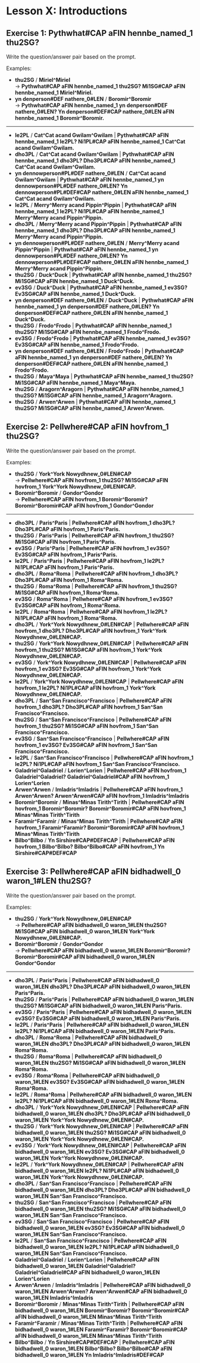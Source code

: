 # Lesson X: Introductions

<div class="exercise">

## Exercise 1: __<x-out>Pyth<x-src>what#CAP</x-src></x-out> <x-out>a<x-src>FIN</x-src></x-out> <x-out>henn<x-src>be_named_1</x-src></x-out> <x-out>thu<x-src>2SG</x-src></x-out>?__

Write the question/answer pair based on the prompt.

Examples:

- __<x-out>thu<x-src>2SG</x-src></x-out>__ / __<x-out>Miriel<x-src>^Miriel</x-src></x-out>__<br>&rarr; __<x-out>Pyth<x-src>what#CAP</x-src></x-out> <x-out>a<x-src>FIN</x-src></x-out> <x-out>henn<x-src>be_named_1</x-src></x-out> <x-out>thu<x-src>2SG</x-src></x-out>? <x-out>Mi<x-src>1SG#CAP</x-src></x-out> <x-out>a<x-src>FIN</x-src></x-out> <x-out>henn<x-src>be_named_1</x-src></x-out> <x-out>Miriel<x-src>^Miriel</x-src></x-out>.__
- __<x-out>yn den<x-src>person#DEF</x-src></x-out> <x-out>na<x-src>there_0#LEN</x-src></x-out>__ / __<x-out>Boromir<x-src>^Boromir</x-src></x-out>__<br>&rarr; __<x-out>Pyth<x-src>what#CAP</x-src></x-out> <x-out>a<x-src>FIN</x-src></x-out> <x-out>henn<x-src>be_named_1</x-src></x-out> <x-out>yn den<x-src>person#DEF</x-src></x-out> <x-out>na<x-src>there_0#LEN</x-src></x-out>? <x-out>Yn den<x-src>person#DEF#CAP</x-src></x-out> <x-out>na<x-src>there_0#LEN</x-src></x-out> <x-out>a<x-src>FIN</x-src></x-out> <x-out>henn<x-src>be_named_1</x-src></x-out> <x-out>Boromir<x-src>^Boromir</x-src></x-out>.__

---

- __<x-out>le<x-src>2PL</x-src></x-out>__ / __<x-out>Cat<x-src>^Cat</x-src></x-out> <x-out>ac<x-src>and</x-src></x-out> <x-out>Gwilam<x-src>^Gwilam</x-src></x-out>__ | __<x-out>Pyth<x-src>what#CAP</x-src></x-out> <x-out>a<x-src>FIN</x-src></x-out> <x-out>henn<x-src>be_named_1</x-src></x-out> <x-out>le<x-src>2PL</x-src></x-out>? <x-out>Ni<x-src>1PL#CAP</x-src></x-out> <x-out>a<x-src>FIN</x-src></x-out> <x-out>henn<x-src>be_named_1</x-src></x-out> <x-out>Cat<x-src>^Cat</x-src></x-out> <x-out>ac<x-src>and</x-src></x-out> <x-out>Gwilam<x-src>^Gwilam</x-src></x-out>.__
- __<x-out>dho<x-src>3PL</x-src></x-out>__ / __<x-out>Cat<x-src>^Cat</x-src></x-out> <x-out>ac<x-src>and</x-src></x-out> <x-out>Gwilam<x-src>^Gwilam</x-src></x-out>__ | __<x-out>Pyth<x-src>what#CAP</x-src></x-out> <x-out>a<x-src>FIN</x-src></x-out> <x-out>henn<x-src>be_named_1</x-src></x-out> <x-out>dho<x-src>3PL</x-src></x-out>? <x-out>Dho<x-src>3PL#CAP</x-src></x-out> <x-out>a<x-src>FIN</x-src></x-out> <x-out>henn<x-src>be_named_1</x-src></x-out> <x-out>Cat<x-src>^Cat</x-src></x-out> <x-out>ac<x-src>and</x-src></x-out> <x-out>Gwilam<x-src>^Gwilam</x-src></x-out>.__
- __<x-out>yn dennow<x-src>person#PL#DEF</x-src></x-out> <x-out>na<x-src>there_0#LEN</x-src></x-out>__ / __<x-out>Cat<x-src>^Cat</x-src></x-out> <x-out>ac<x-src>and</x-src></x-out> <x-out>Gwilam<x-src>^Gwilam</x-src></x-out>__ | __<x-out>Pyth<x-src>what#CAP</x-src></x-out> <x-out>a<x-src>FIN</x-src></x-out> <x-out>henn<x-src>be_named_1</x-src></x-out> <x-out>yn dennow<x-src>person#PL#DEF</x-src></x-out> <x-out>na<x-src>there_0#LEN</x-src></x-out>? <x-out>Yn dennow<x-src>person#PL#DEF#CAP</x-src></x-out> <x-out>na<x-src>there_0#LEN</x-src></x-out> <x-out>a<x-src>FIN</x-src></x-out> <x-out>henn<x-src>be_named_1</x-src></x-out> <x-out>Cat<x-src>^Cat</x-src></x-out> <x-out>ac<x-src>and</x-src></x-out> <x-out>Gwilam<x-src>^Gwilam</x-src></x-out>.__
- __<x-out>le<x-src>2PL</x-src></x-out>__ / __<x-out>Merry<x-src>^Merry</x-src></x-out> <x-out>ac<x-src>and</x-src></x-out> <x-out>Pippin<x-src>^Pippin</x-src></x-out>__ | __<x-out>Pyth<x-src>what#CAP</x-src></x-out> <x-out>a<x-src>FIN</x-src></x-out> <x-out>henn<x-src>be_named_1</x-src></x-out> <x-out>le<x-src>2PL</x-src></x-out>? <x-out>Ni<x-src>1PL#CAP</x-src></x-out> <x-out>a<x-src>FIN</x-src></x-out> <x-out>henn<x-src>be_named_1</x-src></x-out> <x-out>Merry<x-src>^Merry</x-src></x-out> <x-out>ac<x-src>and</x-src></x-out> <x-out>Pippin<x-src>^Pippin</x-src></x-out>.__
- __<x-out>dho<x-src>3PL</x-src></x-out>__ / __<x-out>Merry<x-src>^Merry</x-src></x-out> <x-out>ac<x-src>and</x-src></x-out> <x-out>Pippin<x-src>^Pippin</x-src></x-out>__ | __<x-out>Pyth<x-src>what#CAP</x-src></x-out> <x-out>a<x-src>FIN</x-src></x-out> <x-out>henn<x-src>be_named_1</x-src></x-out> <x-out>dho<x-src>3PL</x-src></x-out>? <x-out>Dho<x-src>3PL#CAP</x-src></x-out> <x-out>a<x-src>FIN</x-src></x-out> <x-out>henn<x-src>be_named_1</x-src></x-out> <x-out>Merry<x-src>^Merry</x-src></x-out> <x-out>ac<x-src>and</x-src></x-out> <x-out>Pippin<x-src>^Pippin</x-src></x-out>.__
- __<x-out>yn dennow<x-src>person#PL#DEF</x-src></x-out> <x-out>na<x-src>there_0#LEN</x-src></x-out>__ / __<x-out>Merry<x-src>^Merry</x-src></x-out> <x-out>ac<x-src>and</x-src></x-out> <x-out>Pippin<x-src>^Pippin</x-src></x-out>__ | __<x-out>Pyth<x-src>what#CAP</x-src></x-out> <x-out>a<x-src>FIN</x-src></x-out> <x-out>henn<x-src>be_named_1</x-src></x-out> <x-out>yn dennow<x-src>person#PL#DEF</x-src></x-out> <x-out>na<x-src>there_0#LEN</x-src></x-out>? <x-out>Yn dennow<x-src>person#PL#DEF#CAP</x-src></x-out> <x-out>na<x-src>there_0#LEN</x-src></x-out> <x-out>a<x-src>FIN</x-src></x-out> <x-out>henn<x-src>be_named_1</x-src></x-out> <x-out>Merry<x-src>^Merry</x-src></x-out> <x-out>ac<x-src>and</x-src></x-out> <x-out>Pippin<x-src>^Pippin</x-src></x-out>.__
- __<x-out>thu<x-src>2SG</x-src></x-out>__ / __<x-out>Duck<x-src>^Duck</x-src></x-out>__ | __<x-out>Pyth<x-src>what#CAP</x-src></x-out> <x-out>a<x-src>FIN</x-src></x-out> <x-out>henn<x-src>be_named_1</x-src></x-out> <x-out>thu<x-src>2SG</x-src></x-out>? <x-out>Mi<x-src>1SG#CAP</x-src></x-out> <x-out>a<x-src>FIN</x-src></x-out> <x-out>henn<x-src>be_named_1</x-src></x-out> <x-out>Duck<x-src>^Duck</x-src></x-out>.__
- __<x-out>ev<x-src>3SG</x-src></x-out>__ / __<x-out>Duck<x-src>^Duck</x-src></x-out>__ | __<x-out>Pyth<x-src>what#CAP</x-src></x-out> <x-out>a<x-src>FIN</x-src></x-out> <x-out>henn<x-src>be_named_1</x-src></x-out> <x-out>ev<x-src>3SG</x-src></x-out>? <x-out>Ev<x-src>3SG#CAP</x-src></x-out> <x-out>a<x-src>FIN</x-src></x-out> <x-out>henn<x-src>be_named_1</x-src></x-out> <x-out>Duck<x-src>^Duck</x-src></x-out>.__
- __<x-out>yn den<x-src>person#DEF</x-src></x-out> <x-out>na<x-src>there_0#LEN</x-src></x-out>__ / __<x-out>Duck<x-src>^Duck</x-src></x-out>__ | __<x-out>Pyth<x-src>what#CAP</x-src></x-out> <x-out>a<x-src>FIN</x-src></x-out> <x-out>henn<x-src>be_named_1</x-src></x-out> <x-out>yn den<x-src>person#DEF</x-src></x-out> <x-out>na<x-src>there_0#LEN</x-src></x-out>? <x-out>Yn den<x-src>person#DEF#CAP</x-src></x-out> <x-out>na<x-src>there_0#LEN</x-src></x-out> <x-out>a<x-src>FIN</x-src></x-out> <x-out>henn<x-src>be_named_1</x-src></x-out> <x-out>Duck<x-src>^Duck</x-src></x-out>.__
- __<x-out>thu<x-src>2SG</x-src></x-out>__ / __<x-out>Frodo<x-src>^Frodo</x-src></x-out>__ | __<x-out>Pyth<x-src>what#CAP</x-src></x-out> <x-out>a<x-src>FIN</x-src></x-out> <x-out>henn<x-src>be_named_1</x-src></x-out> <x-out>thu<x-src>2SG</x-src></x-out>? <x-out>Mi<x-src>1SG#CAP</x-src></x-out> <x-out>a<x-src>FIN</x-src></x-out> <x-out>henn<x-src>be_named_1</x-src></x-out> <x-out>Frodo<x-src>^Frodo</x-src></x-out>.__
- __<x-out>ev<x-src>3SG</x-src></x-out>__ / __<x-out>Frodo<x-src>^Frodo</x-src></x-out>__ | __<x-out>Pyth<x-src>what#CAP</x-src></x-out> <x-out>a<x-src>FIN</x-src></x-out> <x-out>henn<x-src>be_named_1</x-src></x-out> <x-out>ev<x-src>3SG</x-src></x-out>? <x-out>Ev<x-src>3SG#CAP</x-src></x-out> <x-out>a<x-src>FIN</x-src></x-out> <x-out>henn<x-src>be_named_1</x-src></x-out> <x-out>Frodo<x-src>^Frodo</x-src></x-out>.__
- __<x-out>yn den<x-src>person#DEF</x-src></x-out> <x-out>na<x-src>there_0#LEN</x-src></x-out>__ / __<x-out>Frodo<x-src>^Frodo</x-src></x-out>__ | __<x-out>Pyth<x-src>what#CAP</x-src></x-out> <x-out>a<x-src>FIN</x-src></x-out> <x-out>henn<x-src>be_named_1</x-src></x-out> <x-out>yn den<x-src>person#DEF</x-src></x-out> <x-out>na<x-src>there_0#LEN</x-src></x-out>? <x-out>Yn den<x-src>person#DEF#CAP</x-src></x-out> <x-out>na<x-src>there_0#LEN</x-src></x-out> <x-out>a<x-src>FIN</x-src></x-out> <x-out>henn<x-src>be_named_1</x-src></x-out> <x-out>Frodo<x-src>^Frodo</x-src></x-out>.__
- __<x-out>thu<x-src>2SG</x-src></x-out>__ / __<x-out>Maya<x-src>^Maya</x-src></x-out>__ | __<x-out>Pyth<x-src>what#CAP</x-src></x-out> <x-out>a<x-src>FIN</x-src></x-out> <x-out>henn<x-src>be_named_1</x-src></x-out> <x-out>thu<x-src>2SG</x-src></x-out>? <x-out>Mi<x-src>1SG#CAP</x-src></x-out> <x-out>a<x-src>FIN</x-src></x-out> <x-out>henn<x-src>be_named_1</x-src></x-out> <x-out>Maya<x-src>^Maya</x-src></x-out>.__
- __<x-out>thu<x-src>2SG</x-src></x-out>__ / __<x-out>Aragorn<x-src>^Aragorn</x-src></x-out>__ | __<x-out>Pyth<x-src>what#CAP</x-src></x-out> <x-out>a<x-src>FIN</x-src></x-out> <x-out>henn<x-src>be_named_1</x-src></x-out> <x-out>thu<x-src>2SG</x-src></x-out>? <x-out>Mi<x-src>1SG#CAP</x-src></x-out> <x-out>a<x-src>FIN</x-src></x-out> <x-out>henn<x-src>be_named_1</x-src></x-out> <x-out>Aragorn<x-src>^Aragorn</x-src></x-out>.__
- __<x-out>thu<x-src>2SG</x-src></x-out>__ / __<x-out>Arwen<x-src>^Arwen</x-src></x-out>__ | __<x-out>Pyth<x-src>what#CAP</x-src></x-out> <x-out>a<x-src>FIN</x-src></x-out> <x-out>henn<x-src>be_named_1</x-src></x-out> <x-out>thu<x-src>2SG</x-src></x-out>? <x-out>Mi<x-src>1SG#CAP</x-src></x-out> <x-out>a<x-src>FIN</x-src></x-out> <x-out>henn<x-src>be_named_1</x-src></x-out> <x-out>Arwen<x-src>^Arwen</x-src></x-out>.__


</div>


<div class="exercise">

## Exercise 2: __<x-out>Pell<x-src>where#CAP</x-src></x-out> <x-out>a<x-src>FIN</x-src></x-out> <x-out>hov<x-src>from_1</x-src></x-out> <x-out>thu<x-src>2SG</x-src></x-out>?__

Write the question/answer pair based on the prompt.

Examples:

- __<x-out>thu<x-src>2SG</x-src></x-out>__ / __<x-out>York<x-src>^York</x-src></x-out> <x-out>Nowydh<x-src>new_0#LEN#CAP</x-src></x-out>__<br>&rarr; __<x-out>Pell<x-src>where#CAP</x-src></x-out> <x-out>a<x-src>FIN</x-src></x-out> <x-out>hov<x-src>from_1</x-src></x-out> <x-out>thu<x-src>2SG</x-src></x-out>? <x-out>Mi<x-src>1SG#CAP</x-src></x-out> <x-out>a<x-src>FIN</x-src></x-out> <x-out>hov<x-src>from_1</x-src></x-out> <x-out>York<x-src>^York</x-src></x-out> <x-out>Nowydh<x-src>new_0#LEN#CAP</x-src></x-out>.__
- __<x-out>Boromir<x-src>^Boromir</x-src></x-out>__ / __<x-out>Gondor<x-src>^Gondor</x-src></x-out>__<br>&rarr; __<x-out>Pell<x-src>where#CAP</x-src></x-out> <x-out>a<x-src>FIN</x-src></x-out> <x-out>hov<x-src>from_1</x-src></x-out> <x-out>Boromir<x-src>^Boromir</x-src></x-out>? <x-out>Boromir<x-src>^Boromir#CAP</x-src></x-out> <x-out>a<x-src>FIN</x-src></x-out> <x-out>hov<x-src>from_1</x-src></x-out> <x-out>Gondor<x-src>^Gondor</x-src></x-out>__

---

- __<x-out>dho<x-src>3PL</x-src></x-out>__ / __<x-out>Paris<x-src>^Paris</x-src></x-out>__ | __<x-out>Pell<x-src>where#CAP</x-src></x-out> <x-out>a<x-src>FIN</x-src></x-out> <x-out>hov<x-src>from_1</x-src></x-out> <x-out>dho<x-src>3PL</x-src></x-out>? <x-out>Dho<x-src>3PL#CAP</x-src></x-out> <x-out>a<x-src>FIN</x-src></x-out> <x-out>hov<x-src>from_1</x-src></x-out> <x-out>Paris<x-src>^Paris</x-src></x-out>.__
- __<x-out>thu<x-src>2SG</x-src></x-out>__ / __<x-out>Paris<x-src>^Paris</x-src></x-out>__ | __<x-out>Pell<x-src>where#CAP</x-src></x-out> <x-out>a<x-src>FIN</x-src></x-out> <x-out>hov<x-src>from_1</x-src></x-out> <x-out>thu<x-src>2SG</x-src></x-out>? <x-out>Mi<x-src>1SG#CAP</x-src></x-out> <x-out>a<x-src>FIN</x-src></x-out> <x-out>hov<x-src>from_1</x-src></x-out> <x-out>Paris<x-src>^Paris</x-src></x-out>.__
- __<x-out>ev<x-src>3SG</x-src></x-out>__ / __<x-out>Paris<x-src>^Paris</x-src></x-out>__ | __<x-out>Pell<x-src>where#CAP</x-src></x-out> <x-out>a<x-src>FIN</x-src></x-out> <x-out>hov<x-src>from_1</x-src></x-out> <x-out>ev<x-src>3SG</x-src></x-out>? <x-out>Ev<x-src>3SG#CAP</x-src></x-out> <x-out>a<x-src>FIN</x-src></x-out> <x-out>hov<x-src>from_1</x-src></x-out> <x-out>Paris<x-src>^Paris</x-src></x-out>.__
- __<x-out>le<x-src>2PL</x-src></x-out>__ / __<x-out>Paris<x-src>^Paris</x-src></x-out>__ | __<x-out>Pell<x-src>where#CAP</x-src></x-out> <x-out>a<x-src>FIN</x-src></x-out> <x-out>hov<x-src>from_1</x-src></x-out> <x-out>le<x-src>2PL</x-src></x-out>? <x-out>Ni<x-src>1PL#CAP</x-src></x-out> <x-out>a<x-src>FIN</x-src></x-out> <x-out>hov<x-src>from_1</x-src></x-out> <x-out>Paris<x-src>^Paris</x-src></x-out>.__
- __<x-out>dho<x-src>3PL</x-src></x-out>__ / __<x-out>Roma<x-src>^Roma</x-src></x-out>__ | __<x-out>Pell<x-src>where#CAP</x-src></x-out> <x-out>a<x-src>FIN</x-src></x-out> <x-out>hov<x-src>from_1</x-src></x-out> <x-out>dho<x-src>3PL</x-src></x-out>? <x-out>Dho<x-src>3PL#CAP</x-src></x-out> <x-out>a<x-src>FIN</x-src></x-out> <x-out>hov<x-src>from_1</x-src></x-out> <x-out>Roma<x-src>^Roma</x-src></x-out>.__
- __<x-out>thu<x-src>2SG</x-src></x-out>__ / __<x-out>Roma<x-src>^Roma</x-src></x-out>__ | __<x-out>Pell<x-src>where#CAP</x-src></x-out> <x-out>a<x-src>FIN</x-src></x-out> <x-out>hov<x-src>from_1</x-src></x-out> <x-out>thu<x-src>2SG</x-src></x-out>? <x-out>Mi<x-src>1SG#CAP</x-src></x-out> <x-out>a<x-src>FIN</x-src></x-out> <x-out>hov<x-src>from_1</x-src></x-out> <x-out>Roma<x-src>^Roma</x-src></x-out>.__
- __<x-out>ev<x-src>3SG</x-src></x-out>__ / __<x-out>Roma<x-src>^Roma</x-src></x-out>__ | __<x-out>Pell<x-src>where#CAP</x-src></x-out> <x-out>a<x-src>FIN</x-src></x-out> <x-out>hov<x-src>from_1</x-src></x-out> <x-out>ev<x-src>3SG</x-src></x-out>? <x-out>Ev<x-src>3SG#CAP</x-src></x-out> <x-out>a<x-src>FIN</x-src></x-out> <x-out>hov<x-src>from_1</x-src></x-out> <x-out>Roma<x-src>^Roma</x-src></x-out>.__
- __<x-out>le<x-src>2PL</x-src></x-out>__ / __<x-out>Roma<x-src>^Roma</x-src></x-out>__ | __<x-out>Pell<x-src>where#CAP</x-src></x-out> <x-out>a<x-src>FIN</x-src></x-out> <x-out>hov<x-src>from_1</x-src></x-out> <x-out>le<x-src>2PL</x-src></x-out>? <x-out>Ni<x-src>1PL#CAP</x-src></x-out> <x-out>a<x-src>FIN</x-src></x-out> <x-out>hov<x-src>from_1</x-src></x-out> <x-out>Roma<x-src>^Roma</x-src></x-out>.__
- __<x-out>dho<x-src>3PL</x-src></x-out>__ / __<x-out>York<x-src>^York</x-src></x-out> <x-out>Nowydh<x-src>new_0#LEN#CAP</x-src></x-out>__ | __<x-out>Pell<x-src>where#CAP</x-src></x-out> <x-out>a<x-src>FIN</x-src></x-out> <x-out>hov<x-src>from_1</x-src></x-out> <x-out>dho<x-src>3PL</x-src></x-out>? <x-out>Dho<x-src>3PL#CAP</x-src></x-out> <x-out>a<x-src>FIN</x-src></x-out> <x-out>hov<x-src>from_1</x-src></x-out> <x-out>York<x-src>^York</x-src></x-out> <x-out>Nowydh<x-src>new_0#LEN#CAP</x-src></x-out>.__
- __<x-out>thu<x-src>2SG</x-src></x-out>__ / __<x-out>York<x-src>^York</x-src></x-out> <x-out>Nowydh<x-src>new_0#LEN#CAP</x-src></x-out>__ | __<x-out>Pell<x-src>where#CAP</x-src></x-out> <x-out>a<x-src>FIN</x-src></x-out> <x-out>hov<x-src>from_1</x-src></x-out> <x-out>thu<x-src>2SG</x-src></x-out>? <x-out>Mi<x-src>1SG#CAP</x-src></x-out> <x-out>a<x-src>FIN</x-src></x-out> <x-out>hov<x-src>from_1</x-src></x-out> <x-out>York<x-src>^York</x-src></x-out> <x-out>Nowydh<x-src>new_0#LEN#CAP</x-src></x-out>.__
- __<x-out>ev<x-src>3SG</x-src></x-out>__ / __<x-out>York<x-src>^York</x-src></x-out> <x-out>Nowydh<x-src>new_0#LEN#CAP</x-src></x-out>__ | __<x-out>Pell<x-src>where#CAP</x-src></x-out> <x-out>a<x-src>FIN</x-src></x-out> <x-out>hov<x-src>from_1</x-src></x-out> <x-out>ev<x-src>3SG</x-src></x-out>? <x-out>Ev<x-src>3SG#CAP</x-src></x-out> <x-out>a<x-src>FIN</x-src></x-out> <x-out>hov<x-src>from_1</x-src></x-out> <x-out>York<x-src>^York</x-src></x-out> <x-out>Nowydh<x-src>new_0#LEN#CAP</x-src></x-out>.__
- __<x-out>le<x-src>2PL</x-src></x-out>__ / __<x-out>York<x-src>^York</x-src></x-out> <x-out>Nowydh<x-src>new_0#LEN#CAP</x-src></x-out>__ | __<x-out>Pell<x-src>where#CAP</x-src></x-out> <x-out>a<x-src>FIN</x-src></x-out> <x-out>hov<x-src>from_1</x-src></x-out> <x-out>le<x-src>2PL</x-src></x-out>? <x-out>Ni<x-src>1PL#CAP</x-src></x-out> <x-out>a<x-src>FIN</x-src></x-out> <x-out>hov<x-src>from_1</x-src></x-out> <x-out>York<x-src>^York</x-src></x-out> <x-out>Nowydh<x-src>new_0#LEN#CAP</x-src></x-out>.__
- __<x-out>dho<x-src>3PL</x-src></x-out>__ / __<x-out>San<x-src>^San</x-src></x-out> <x-out>Francisco<x-src>^Francisco</x-src></x-out>__ | __<x-out>Pell<x-src>where#CAP</x-src></x-out> <x-out>a<x-src>FIN</x-src></x-out> <x-out>hov<x-src>from_1</x-src></x-out> <x-out>dho<x-src>3PL</x-src></x-out>? <x-out>Dho<x-src>3PL#CAP</x-src></x-out> <x-out>a<x-src>FIN</x-src></x-out> <x-out>hov<x-src>from_1</x-src></x-out> <x-out>San<x-src>^San</x-src></x-out> <x-out>Francisco<x-src>^Francisco</x-src></x-out>.__
- __<x-out>thu<x-src>2SG</x-src></x-out>__ / __<x-out>San<x-src>^San</x-src></x-out> <x-out>Francisco<x-src>^Francisco</x-src></x-out>__ | __<x-out>Pell<x-src>where#CAP</x-src></x-out> <x-out>a<x-src>FIN</x-src></x-out> <x-out>hov<x-src>from_1</x-src></x-out> <x-out>thu<x-src>2SG</x-src></x-out>? <x-out>Mi<x-src>1SG#CAP</x-src></x-out> <x-out>a<x-src>FIN</x-src></x-out> <x-out>hov<x-src>from_1</x-src></x-out> <x-out>San<x-src>^San</x-src></x-out> <x-out>Francisco<x-src>^Francisco</x-src></x-out>.__
- __<x-out>ev<x-src>3SG</x-src></x-out>__ / __<x-out>San<x-src>^San</x-src></x-out> <x-out>Francisco<x-src>^Francisco</x-src></x-out>__ | __<x-out>Pell<x-src>where#CAP</x-src></x-out> <x-out>a<x-src>FIN</x-src></x-out> <x-out>hov<x-src>from_1</x-src></x-out> <x-out>ev<x-src>3SG</x-src></x-out>? <x-out>Ev<x-src>3SG#CAP</x-src></x-out> <x-out>a<x-src>FIN</x-src></x-out> <x-out>hov<x-src>from_1</x-src></x-out> <x-out>San<x-src>^San</x-src></x-out> <x-out>Francisco<x-src>^Francisco</x-src></x-out>.__
- __<x-out>le<x-src>2PL</x-src></x-out>__ / __<x-out>San<x-src>^San</x-src></x-out> <x-out>Francisco<x-src>^Francisco</x-src></x-out>__ | __<x-out>Pell<x-src>where#CAP</x-src></x-out> <x-out>a<x-src>FIN</x-src></x-out> <x-out>hov<x-src>from_1</x-src></x-out> <x-out>le<x-src>2PL</x-src></x-out>? <x-out>Ni<x-src>1PL#CAP</x-src></x-out> <x-out>a<x-src>FIN</x-src></x-out> <x-out>hov<x-src>from_1</x-src></x-out> <x-out>San<x-src>^San</x-src></x-out> <x-out>Francisco<x-src>^Francisco</x-src></x-out>.__
- __<x-out>Galadriel<x-src>^Galadriel</x-src></x-out>__ / __<x-out>Lorien<x-src>^Lorien</x-src></x-out>__ | __<x-out>Pell<x-src>where#CAP</x-src></x-out> <x-out>a<x-src>FIN</x-src></x-out> <x-out>hov<x-src>from_1</x-src></x-out> <x-out>Galadriel<x-src>^Galadriel</x-src></x-out>? <x-out>Galadriel<x-src>^Galadriel#CAP</x-src></x-out> <x-out>a<x-src>FIN</x-src></x-out> <x-out>hov<x-src>from_1</x-src></x-out> <x-out>Lorien<x-src>^Lorien</x-src></x-out>__
- __<x-out>Arwen<x-src>^Arwen</x-src></x-out>__ / __<x-out>Imladris<x-src>^Imladris</x-src></x-out>__ | __<x-out>Pell<x-src>where#CAP</x-src></x-out> <x-out>a<x-src>FIN</x-src></x-out> <x-out>hov<x-src>from_1</x-src></x-out> <x-out>Arwen<x-src>^Arwen</x-src></x-out>? <x-out>Arwen<x-src>^Arwen#CAP</x-src></x-out> <x-out>a<x-src>FIN</x-src></x-out> <x-out>hov<x-src>from_1</x-src></x-out> <x-out>Imladris<x-src>^Imladris</x-src></x-out>__
- __<x-out>Boromir<x-src>^Boromir</x-src></x-out>__ / __<x-out>Minas<x-src>^Minas</x-src></x-out> <x-out>Tirith<x-src>^Tirith</x-src></x-out>__ | __<x-out>Pell<x-src>where#CAP</x-src></x-out> <x-out>a<x-src>FIN</x-src></x-out> <x-out>hov<x-src>from_1</x-src></x-out> <x-out>Boromir<x-src>^Boromir</x-src></x-out>? <x-out>Boromir<x-src>^Boromir#CAP</x-src></x-out> <x-out>a<x-src>FIN</x-src></x-out> <x-out>hov<x-src>from_1</x-src></x-out> <x-out>Minas<x-src>^Minas</x-src></x-out> <x-out>Tirith<x-src>^Tirith</x-src></x-out>__
- __<x-out>Faramir<x-src>^Faramir</x-src></x-out>__ / __<x-out>Minas<x-src>^Minas</x-src></x-out> <x-out>Tirith<x-src>^Tirith</x-src></x-out>__ | __<x-out>Pell<x-src>where#CAP</x-src></x-out> <x-out>a<x-src>FIN</x-src></x-out> <x-out>hov<x-src>from_1</x-src></x-out> <x-out>Faramir<x-src>^Faramir</x-src></x-out>? <x-out>Boromir<x-src>^Boromir#CAP</x-src></x-out> <x-out>a<x-src>FIN</x-src></x-out> <x-out>hov<x-src>from_1</x-src></x-out> <x-out>Minas<x-src>^Minas</x-src></x-out> <x-out>Tirith<x-src>^Tirith</x-src></x-out>__
- __<x-out>Bilbo<x-src>^Bilbo</x-src></x-out>__ / __<x-out>Yn Sir<x-src>shire#CAP#DEF#CAP</x-src></x-out>__ | __<x-out>Pell<x-src>where#CAP</x-src></x-out> <x-out>a<x-src>FIN</x-src></x-out> <x-out>hov<x-src>from_1</x-src></x-out> <x-out>Bilbo<x-src>^Bilbo</x-src></x-out>? <x-out>Bilbo<x-src>^Bilbo#CAP</x-src></x-out> <x-out>a<x-src>FIN</x-src></x-out> <x-out>hov<x-src>from_1</x-src></x-out> <x-out>Yn Sir<x-src>shire#CAP#DEF#CAP</x-src></x-out>__

</div>

<div class="exercise">

## Exercise 3: __<x-out>Pell<x-src>where#CAP</x-src></x-out> <x-out>a<x-src>FIN</x-src></x-out> <x-out>bidha<x-src>dwell_0</x-src></x-out> <x-out>war<x-src>on_1#LEN</x-src></x-out> <x-out>thu<x-src>2SG</x-src></x-out>?__

Write the question/answer pair based on the prompt.

Examples:

- __<x-out>thu<x-src>2SG</x-src></x-out>__ / __<x-out>York<x-src>^York</x-src></x-out> <x-out>Nowydh<x-src>new_0#LEN#CAP</x-src></x-out>__<br>&rarr; __<x-out>Pell<x-src>where#CAP</x-src></x-out> <x-out>a<x-src>FIN</x-src></x-out> <x-out>bidha<x-src>dwell_0</x-src></x-out> <x-out>war<x-src>on_1#LEN</x-src></x-out> <x-out>thu<x-src>2SG</x-src></x-out>? <x-out>Mi<x-src>1SG#CAP</x-src></x-out> <x-out>a<x-src>FIN</x-src></x-out> <x-out>bidha<x-src>dwell_0</x-src></x-out> <x-out>war<x-src>on_1#LEN</x-src></x-out> <x-out>York<x-src>^York</x-src></x-out> <x-out>Nowydh<x-src>new_0#LEN#CAP</x-src></x-out>.__
- __<x-out>Boromir<x-src>^Boromir</x-src></x-out>__ / __<x-out>Gondor<x-src>^Gondor</x-src></x-out>__<br>&rarr; __<x-out>Pell<x-src>where#CAP</x-src></x-out> <x-out>a<x-src>FIN</x-src></x-out> <x-out>bidha<x-src>dwell_0</x-src></x-out> <x-out>war<x-src>on_1#LEN</x-src></x-out> <x-out>Boromir<x-src>^Boromir</x-src></x-out>? <x-out>Boromir<x-src>^Boromir#CAP</x-src></x-out> <x-out>a<x-src>FIN</x-src></x-out> <x-out>bidha<x-src>dwell_0</x-src></x-out> <x-out>war<x-src>on_1#LEN</x-src></x-out> <x-out>Gondor<x-src>^Gondor</x-src></x-out>__

---

- __<x-out>dho<x-src>3PL</x-src></x-out>__ / __<x-out>Paris<x-src>^Paris</x-src></x-out>__ | __<x-out>Pell<x-src>where#CAP</x-src></x-out> <x-out>a<x-src>FIN</x-src></x-out> <x-out>bidha<x-src>dwell_0</x-src></x-out> <x-out>war<x-src>on_1#LEN</x-src></x-out> <x-out>dho<x-src>3PL</x-src></x-out>? <x-out>Dho<x-src>3PL#CAP</x-src></x-out> <x-out>a<x-src>FIN</x-src></x-out> <x-out>bidha<x-src>dwell_0</x-src></x-out> <x-out>war<x-src>on_1#LEN</x-src></x-out> <x-out>Paris<x-src>^Paris</x-src></x-out>.__
- __<x-out>thu<x-src>2SG</x-src></x-out>__ / __<x-out>Paris<x-src>^Paris</x-src></x-out>__ | __<x-out>Pell<x-src>where#CAP</x-src></x-out> <x-out>a<x-src>FIN</x-src></x-out> <x-out>bidha<x-src>dwell_0</x-src></x-out> <x-out>war<x-src>on_1#LEN</x-src></x-out> <x-out>thu<x-src>2SG</x-src></x-out>? <x-out>Mi<x-src>1SG#CAP</x-src></x-out> <x-out>a<x-src>FIN</x-src></x-out> <x-out>bidha<x-src>dwell_0</x-src></x-out> <x-out>war<x-src>on_1#LEN</x-src></x-out> <x-out>Paris<x-src>^Paris</x-src></x-out>.__
- __<x-out>ev<x-src>3SG</x-src></x-out>__ / __<x-out>Paris<x-src>^Paris</x-src></x-out>__ | __<x-out>Pell<x-src>where#CAP</x-src></x-out> <x-out>a<x-src>FIN</x-src></x-out> <x-out>bidha<x-src>dwell_0</x-src></x-out> <x-out>war<x-src>on_1#LEN</x-src></x-out> <x-out>ev<x-src>3SG</x-src></x-out>? <x-out>Ev<x-src>3SG#CAP</x-src></x-out> <x-out>a<x-src>FIN</x-src></x-out> <x-out>bidha<x-src>dwell_0</x-src></x-out> <x-out>war<x-src>on_1#LEN</x-src></x-out> <x-out>Paris<x-src>^Paris</x-src></x-out>.__
- __<x-out>le<x-src>2PL</x-src></x-out>__ / __<x-out>Paris<x-src>^Paris</x-src></x-out>__ | __<x-out>Pell<x-src>where#CAP</x-src></x-out> <x-out>a<x-src>FIN</x-src></x-out> <x-out>bidha<x-src>dwell_0</x-src></x-out> <x-out>war<x-src>on_1#LEN</x-src></x-out> <x-out>le<x-src>2PL</x-src></x-out>? <x-out>Ni<x-src>1PL#CAP</x-src></x-out> <x-out>a<x-src>FIN</x-src></x-out> <x-out>bidha<x-src>dwell_0</x-src></x-out> <x-out>war<x-src>on_1#LEN</x-src></x-out> <x-out>Paris<x-src>^Paris</x-src></x-out>.__
- __<x-out>dho<x-src>3PL</x-src></x-out>__ / __<x-out>Roma<x-src>^Roma</x-src></x-out>__ | __<x-out>Pell<x-src>where#CAP</x-src></x-out> <x-out>a<x-src>FIN</x-src></x-out> <x-out>bidha<x-src>dwell_0</x-src></x-out> <x-out>war<x-src>on_1#LEN</x-src></x-out> <x-out>dho<x-src>3PL</x-src></x-out>? <x-out>Dho<x-src>3PL#CAP</x-src></x-out> <x-out>a<x-src>FIN</x-src></x-out> <x-out>bidha<x-src>dwell_0</x-src></x-out> <x-out>war<x-src>on_1#LEN</x-src></x-out> <x-out>Roma<x-src>^Roma</x-src></x-out>.__
- __<x-out>thu<x-src>2SG</x-src></x-out>__ / __<x-out>Roma<x-src>^Roma</x-src></x-out>__ | __<x-out>Pell<x-src>where#CAP</x-src></x-out> <x-out>a<x-src>FIN</x-src></x-out> <x-out>bidha<x-src>dwell_0</x-src></x-out> <x-out>war<x-src>on_1#LEN</x-src></x-out> <x-out>thu<x-src>2SG</x-src></x-out>? <x-out>Mi<x-src>1SG#CAP</x-src></x-out> <x-out>a<x-src>FIN</x-src></x-out> <x-out>bidha<x-src>dwell_0</x-src></x-out> <x-out>war<x-src>on_1#LEN</x-src></x-out> <x-out>Roma<x-src>^Roma</x-src></x-out>.__
- __<x-out>ev<x-src>3SG</x-src></x-out>__ / __<x-out>Roma<x-src>^Roma</x-src></x-out>__ | __<x-out>Pell<x-src>where#CAP</x-src></x-out> <x-out>a<x-src>FIN</x-src></x-out> <x-out>bidha<x-src>dwell_0</x-src></x-out> <x-out>war<x-src>on_1#LEN</x-src></x-out> <x-out>ev<x-src>3SG</x-src></x-out>? <x-out>Ev<x-src>3SG#CAP</x-src></x-out> <x-out>a<x-src>FIN</x-src></x-out> <x-out>bidha<x-src>dwell_0</x-src></x-out> <x-out>war<x-src>on_1#LEN</x-src></x-out> <x-out>Roma<x-src>^Roma</x-src></x-out>.__
- __<x-out>le<x-src>2PL</x-src></x-out>__ / __<x-out>Roma<x-src>^Roma</x-src></x-out>__ | __<x-out>Pell<x-src>where#CAP</x-src></x-out> <x-out>a<x-src>FIN</x-src></x-out> <x-out>bidha<x-src>dwell_0</x-src></x-out> <x-out>war<x-src>on_1#LEN</x-src></x-out> <x-out>le<x-src>2PL</x-src></x-out>? <x-out>Ni<x-src>1PL#CAP</x-src></x-out> <x-out>a<x-src>FIN</x-src></x-out> <x-out>bidha<x-src>dwell_0</x-src></x-out> <x-out>war<x-src>on_1#LEN</x-src></x-out> <x-out>Roma<x-src>^Roma</x-src></x-out>.__
- __<x-out>dho<x-src>3PL</x-src></x-out>__ / __<x-out>York<x-src>^York</x-src></x-out> <x-out>Nowydh<x-src>new_0#LEN#CAP</x-src></x-out>__ | __<x-out>Pell<x-src>where#CAP</x-src></x-out> <x-out>a<x-src>FIN</x-src></x-out> <x-out>bidha<x-src>dwell_0</x-src></x-out> <x-out>war<x-src>on_1#LEN</x-src></x-out> <x-out>dho<x-src>3PL</x-src></x-out>? <x-out>Dho<x-src>3PL#CAP</x-src></x-out> <x-out>a<x-src>FIN</x-src></x-out> <x-out>bidha<x-src>dwell_0</x-src></x-out> <x-out>war<x-src>on_1#LEN</x-src></x-out> <x-out>York<x-src>^York</x-src></x-out> <x-out>Nowydh<x-src>new_0#LEN#CAP</x-src></x-out>.__
- __<x-out>thu<x-src>2SG</x-src></x-out>__ / __<x-out>York<x-src>^York</x-src></x-out> <x-out>Nowydh<x-src>new_0#LEN#CAP</x-src></x-out>__ | __<x-out>Pell<x-src>where#CAP</x-src></x-out> <x-out>a<x-src>FIN</x-src></x-out> <x-out>bidha<x-src>dwell_0</x-src></x-out> <x-out>war<x-src>on_1#LEN</x-src></x-out> <x-out>thu<x-src>2SG</x-src></x-out>? <x-out>Mi<x-src>1SG#CAP</x-src></x-out> <x-out>a<x-src>FIN</x-src></x-out> <x-out>bidha<x-src>dwell_0</x-src></x-out> <x-out>war<x-src>on_1#LEN</x-src></x-out> <x-out>York<x-src>^York</x-src></x-out> <x-out>Nowydh<x-src>new_0#LEN#CAP</x-src></x-out>.__
- __<x-out>ev<x-src>3SG</x-src></x-out>__ / __<x-out>York<x-src>^York</x-src></x-out> <x-out>Nowydh<x-src>new_0#LEN#CAP</x-src></x-out>__ | __<x-out>Pell<x-src>where#CAP</x-src></x-out> <x-out>a<x-src>FIN</x-src></x-out> <x-out>bidha<x-src>dwell_0</x-src></x-out> <x-out>war<x-src>on_1#LEN</x-src></x-out> <x-out>ev<x-src>3SG</x-src></x-out>? <x-out>Ev<x-src>3SG#CAP</x-src></x-out> <x-out>a<x-src>FIN</x-src></x-out> <x-out>bidha<x-src>dwell_0</x-src></x-out> <x-out>war<x-src>on_1#LEN</x-src></x-out> <x-out>York<x-src>^York</x-src></x-out> <x-out>Nowydh<x-src>new_0#LEN#CAP</x-src></x-out>.__
- __<x-out>le<x-src>2PL</x-src></x-out>__ / __<x-out>York<x-src>^York</x-src></x-out> <x-out>Nowydh<x-src>new_0#LEN#CAP</x-src></x-out>__ | __<x-out>Pell<x-src>where#CAP</x-src></x-out> <x-out>a<x-src>FIN</x-src></x-out> <x-out>bidha<x-src>dwell_0</x-src></x-out> <x-out>war<x-src>on_1#LEN</x-src></x-out> <x-out>le<x-src>2PL</x-src></x-out>? <x-out>Ni<x-src>1PL#CAP</x-src></x-out> <x-out>a<x-src>FIN</x-src></x-out> <x-out>bidha<x-src>dwell_0</x-src></x-out> <x-out>war<x-src>on_1#LEN</x-src></x-out> <x-out>York<x-src>^York</x-src></x-out> <x-out>Nowydh<x-src>new_0#LEN#CAP</x-src></x-out>.__
- __<x-out>dho<x-src>3PL</x-src></x-out>__ / __<x-out>San<x-src>^San</x-src></x-out> <x-out>Francisco<x-src>^Francisco</x-src></x-out>__ | __<x-out>Pell<x-src>where#CAP</x-src></x-out> <x-out>a<x-src>FIN</x-src></x-out> <x-out>bidha<x-src>dwell_0</x-src></x-out> <x-out>war<x-src>on_1#LEN</x-src></x-out> <x-out>dho<x-src>3PL</x-src></x-out>? <x-out>Dho<x-src>3PL#CAP</x-src></x-out> <x-out>a<x-src>FIN</x-src></x-out> <x-out>bidha<x-src>dwell_0</x-src></x-out> <x-out>war<x-src>on_1#LEN</x-src></x-out> <x-out>San<x-src>^San</x-src></x-out> <x-out>Francisco<x-src>^Francisco</x-src></x-out>.__
- __<x-out>thu<x-src>2SG</x-src></x-out>__ / __<x-out>San<x-src>^San</x-src></x-out> <x-out>Francisco<x-src>^Francisco</x-src></x-out>__ | __<x-out>Pell<x-src>where#CAP</x-src></x-out> <x-out>a<x-src>FIN</x-src></x-out> <x-out>bidha<x-src>dwell_0</x-src></x-out> <x-out>war<x-src>on_1#LEN</x-src></x-out> <x-out>thu<x-src>2SG</x-src></x-out>? <x-out>Mi<x-src>1SG#CAP</x-src></x-out> <x-out>a<x-src>FIN</x-src></x-out> <x-out>bidha<x-src>dwell_0</x-src></x-out> <x-out>war<x-src>on_1#LEN</x-src></x-out> <x-out>San<x-src>^San</x-src></x-out> <x-out>Francisco<x-src>^Francisco</x-src></x-out>.__
- __<x-out>ev<x-src>3SG</x-src></x-out>__ / __<x-out>San<x-src>^San</x-src></x-out> <x-out>Francisco<x-src>^Francisco</x-src></x-out>__ | __<x-out>Pell<x-src>where#CAP</x-src></x-out> <x-out>a<x-src>FIN</x-src></x-out> <x-out>bidha<x-src>dwell_0</x-src></x-out> <x-out>war<x-src>on_1#LEN</x-src></x-out> <x-out>ev<x-src>3SG</x-src></x-out>? <x-out>Ev<x-src>3SG#CAP</x-src></x-out> <x-out>a<x-src>FIN</x-src></x-out> <x-out>bidha<x-src>dwell_0</x-src></x-out> <x-out>war<x-src>on_1#LEN</x-src></x-out> <x-out>San<x-src>^San</x-src></x-out> <x-out>Francisco<x-src>^Francisco</x-src></x-out>.__
- __<x-out>le<x-src>2PL</x-src></x-out>__ / __<x-out>San<x-src>^San</x-src></x-out> <x-out>Francisco<x-src>^Francisco</x-src></x-out>__ | __<x-out>Pell<x-src>where#CAP</x-src></x-out> <x-out>a<x-src>FIN</x-src></x-out> <x-out>bidha<x-src>dwell_0</x-src></x-out> <x-out>war<x-src>on_1#LEN</x-src></x-out> <x-out>le<x-src>2PL</x-src></x-out>? <x-out>Ni<x-src>1PL#CAP</x-src></x-out> <x-out>a<x-src>FIN</x-src></x-out> <x-out>bidha<x-src>dwell_0</x-src></x-out> <x-out>war<x-src>on_1#LEN</x-src></x-out> <x-out>San<x-src>^San</x-src></x-out> <x-out>Francisco<x-src>^Francisco</x-src></x-out>.__
- __<x-out>Galadriel<x-src>^Galadriel</x-src></x-out>__ / __<x-out>Lorien<x-src>^Lorien</x-src></x-out>__ | __<x-out>Pell<x-src>where#CAP</x-src></x-out> <x-out>a<x-src>FIN</x-src></x-out> <x-out>bidha<x-src>dwell_0</x-src></x-out> <x-out>war<x-src>on_1#LEN</x-src></x-out> <x-out>Galadriel<x-src>^Galadriel</x-src></x-out>? <x-out>Galadriel<x-src>^Galadriel#CAP</x-src></x-out> <x-out>a<x-src>FIN</x-src></x-out> <x-out>bidha<x-src>dwell_0</x-src></x-out> <x-out>war<x-src>on_1#LEN</x-src></x-out> <x-out>Lorien<x-src>^Lorien</x-src></x-out>__
- __<x-out>Arwen<x-src>^Arwen</x-src></x-out>__ / __<x-out>Imladris<x-src>^Imladris</x-src></x-out>__ | __<x-out>Pell<x-src>where#CAP</x-src></x-out> <x-out>a<x-src>FIN</x-src></x-out> <x-out>bidha<x-src>dwell_0</x-src></x-out> <x-out>war<x-src>on_1#LEN</x-src></x-out> <x-out>Arwen<x-src>^Arwen</x-src></x-out>? <x-out>Arwen<x-src>^Arwen#CAP</x-src></x-out> <x-out>a<x-src>FIN</x-src></x-out> <x-out>bidha<x-src>dwell_0</x-src></x-out> <x-out>war<x-src>on_1#LEN</x-src></x-out> <x-out>Imladris<x-src>^Imladris</x-src></x-out>__
- __<x-out>Boromir<x-src>^Boromir</x-src></x-out>__ / __<x-out>Minas<x-src>^Minas</x-src></x-out> <x-out>Tirith<x-src>^Tirith</x-src></x-out>__ | __<x-out>Pell<x-src>where#CAP</x-src></x-out> <x-out>a<x-src>FIN</x-src></x-out> <x-out>bidha<x-src>dwell_0</x-src></x-out> <x-out>war<x-src>on_1#LEN</x-src></x-out> <x-out>Boromir<x-src>^Boromir</x-src></x-out>? <x-out>Boromir<x-src>^Boromir#CAP</x-src></x-out> <x-out>a<x-src>FIN</x-src></x-out> <x-out>bidha<x-src>dwell_0</x-src></x-out> <x-out>war<x-src>on_1#LEN</x-src></x-out> <x-out>Minas<x-src>^Minas</x-src></x-out> <x-out>Tirith<x-src>^Tirith</x-src></x-out>__
- __<x-out>Faramir<x-src>^Faramir</x-src></x-out>__ / __<x-out>Minas<x-src>^Minas</x-src></x-out> <x-out>Tirith<x-src>^Tirith</x-src></x-out>__ | __<x-out>Pell<x-src>where#CAP</x-src></x-out> <x-out>a<x-src>FIN</x-src></x-out> <x-out>bidha<x-src>dwell_0</x-src></x-out> <x-out>war<x-src>on_1#LEN</x-src></x-out> <x-out>Faramir<x-src>^Faramir</x-src></x-out>? <x-out>Boromir<x-src>^Boromir#CAP</x-src></x-out> <x-out>a<x-src>FIN</x-src></x-out> <x-out>bidha<x-src>dwell_0</x-src></x-out> <x-out>war<x-src>on_1#LEN</x-src></x-out> <x-out>Minas<x-src>^Minas</x-src></x-out> <x-out>Tirith<x-src>^Tirith</x-src></x-out>__
- __<x-out>Bilbo<x-src>^Bilbo</x-src></x-out>__ / __<x-out>Yn Sir<x-src>shire#CAP#DEF#CAP</x-src></x-out>__ | __<x-out>Pell<x-src>where#CAP</x-src></x-out> <x-out>a<x-src>FIN</x-src></x-out> <x-out>bidha<x-src>dwell_0</x-src></x-out> <x-out>war<x-src>on_1#LEN</x-src></x-out> <x-out>Bilbo<x-src>^Bilbo</x-src></x-out>? <x-out>Bilbo<x-src>^Bilbo#CAP</x-src></x-out> <x-out>a<x-src>FIN</x-src></x-out> <x-out>bidha<x-src>dwell_0</x-src></x-out> <x-out>war<x-src>on_1#LEN</x-src></x-out> <x-out>Yn Imladris<x-src>^Imladris#DEF#CAP</x-src></x-out>__

</div>